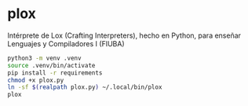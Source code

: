# plox

Intérprete de Lox (Crafting Interpreters), hecho en Python, para enseñar Lenguajes y Compiladores I (FIUBA)

```sh
python3 -m venv .venv
source .venv/bin/activate
pip install -r requirements
chmod +x plox.py
ln -sf $(realpath plox.py) ~/.local/bin/plox
plox
```
